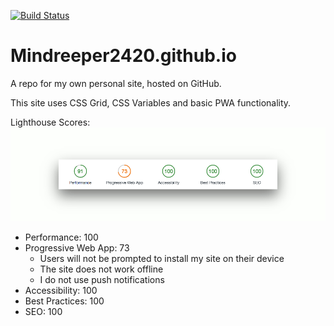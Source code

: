 [![Build Status](https://adamjolicoeur.visualstudio.com/adamjolicoeur.com/_apis/build/status/mindreeper2420.mindreeper2420.github.io)](https://adamjolicoeur.visualstudio.com/adamjolicoeur.com/_build/latest?definitionId=4)

# Mindreeper2420.github.io
A repo for my own personal site, hosted on GitHub.

This site uses CSS Grid, CSS Variables and basic PWA functionality.

Lighthouse Scores:
![Lighthouse Score](img/lighthouse-scores.png)

- Performance: 100
- Progressive Web App: 73
  - Users will not be prompted to install my site on their device
  - The site does not work offline
  - I do not use push notifications
- Accessibility: 100
- Best Practices: 100
- SEO: 100
